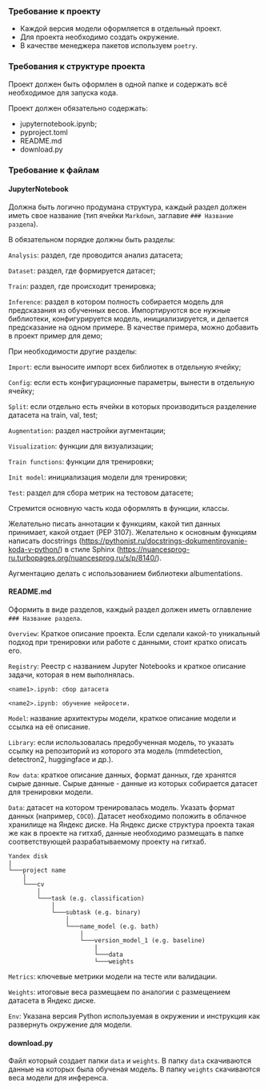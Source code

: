 ### Требование к проекту

- Каждой версия модели оформляется в отдельный проект.
- Для проекта необходимо создать окружение.
- В качестве менеджера пакетов используем `poetry`.


### Требования к структуре проекта

Проект должен быть оформлен в одной папке и содержать всё необходимое для запуска кода.

Проект должен обязательно содержать:
	
- jupyternotebook.ipynb;
- pyproject.toml
- README.md
- download.py

### Требование к файлам

#### JupyterNotebook

Должна быть логично продумана структура, каждый раздел должен иметь свое название
(тип ячейки `Markdown`, заглавие `### Название раздела`).

В обязательном порядке должны быть разделы:

`Analysis`: раздел, где проводится анализ датасета;

`Dataset`: раздел, где формируется датасет;

`Train`: раздел, где происходит тренировка;

`Inference`: раздел в котором полность собирается модель для предсказания из обученных
весов. Импортируются все нужные библиотеки, конфигурируется модель,
инициализируется, и делается предсказание на одном примере.
В качестве примера, можно добавить в проект пример для демо;

При необходимости другие разделы:

`Import`: если выносите импорт всех библиотек в отдельную ячейку;

`Config`: если есть конфигурационные параметры, вынести в отдельную ячейку;

`Split`: если отдельно есть ячейки в которых производиться разделение датасета
на train, val, test;

`Augmentation`: раздел настройки аугментации;

`Visualization`: функции для визуализации;

`Train functions`: функции для тренировки;

`Init model`: инициализация модели для тренировки;

`Test`: раздел для сбора метрик на тестовом датасете;

Стремится основную часть кода оформлять в функции, классы.

Желательно писать аннотации к функциям, какой тип данных принимает, какой отдает (PEP 3107).
Желательно к основным функциям написать docstrings (https://pythonist.ru/docstrings-dokumentirovanie-koda-v-python/)
в стиле Sphinx (https://nuancesprog-ru.turbopages.org/nuancesprog.ru/s/p/8140/).

Аугментацию делать с использованием библиотеки albumentations.


#### README.md

Оформить в виде разделов, каждый раздел должен иметь оглавление `### Название раздела`.

`Overview`: Краткое описание проекта. Если сделали какой-то уникальный подход
при тренировки или работе с данными, стоит кратко описать его.

`Registry`: Реестр с названием Jupyter Notebooks и краткое описание задачи, которая в нем выполнялась.

```
<name1>.ipynb: сбор датасета

<name2>.ipynb: обучение нейросети.
```

`Model`: название архитектуры модели, краткое описание модели и ссылка на её
описание.

`Library`: если использовалась предобученная модель, то указать ссылку на
репозиторий из которого эта модель  (mmdetection, detectron2, huggingface и др.).

`Row data`: краткое описание данных, формат данных, где хранятся сырые данные. Сырые данные - данные из которых собирается датасет для тренировки модели.

`Data`: датасет на котором тренировалась модель. Указать формат данных (например, `COCO`). Датасет необходимо положить в облачное хранилище на Яндекс диске. На Яндекс диске структура проекта такая же как в проекте на гитхаб, данные необходимо размещать в папке соответствующей разрабатываемому проекту на гитхаб.

```
Yandex disk
|
└───project name
    │    
    └───cv
        │
        └───task (e.g. classification)
            │   
            └───subtask (e.g. binary)
                │
                └───name_model (e.g. bath)
                    |
                    └───version_model_1 (e.g. baseline)
                        |
                        └───data
                        └───weights
```

`Metrics`: ключевые метрики модели на тесте или валидации.

`Weights`: итоговые веса размещаем по аналогии с размещением датасета в Яндекс диске.

`Env`: Указана версия Python используемая в окружении и инструкция как развернуть окружение для модели.


#### download.py

Файл который создает папки `data` и `weights`. В папку `data` скачиваются данные на
которых была обученая модель. В папку `weights` скачиваются веса модели для инференса.
